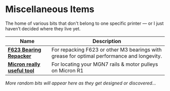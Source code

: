 # Miscellaneous Items

The home of various bits that don't belong to one specific printer — or I just haven’t decided where they live yet.

| **Name** | **Description** |
|----------|-----------------|
| [**F623 Bearing Repacker**](https://github.com/Jadecky/Printer_Mods/tree/main/Misc%20Items/F623%20Bearing%20Repacker) | For repacking F623 or other M3 bearings with grease for optimal performance and longevity. |
| [**Micron really useful tool**](https://github.com/Jadecky/Printer_Mods/tree/main/Misc%20Items/Micron%20Really%20Useful%20Tool) | For locating your MGN7 rails & motor pulleys on Micron R1 |

*More random bits will appear here as they get designed or discovered...*
